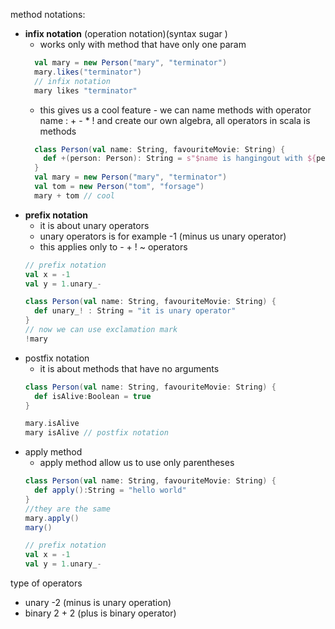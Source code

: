 method notations:
- **infix notation** (operation notation)(syntax sugar )
    - works only with method that have only one param
  ```scala
    val mary = new Person("mary", "terminator")
    mary.likes("terminator")
    // infix notation
    mary likes "terminator"
  ```
  - this gives us a cool feature - we can name methods with operator name : + - * !
  and create our own algebra, all operators in scala is methods
  ```scala
    class Person(val name: String, favouriteMovie: String) {
      def +(person: Person): String = s"$name is hangingout with ${person.name}"
    }
    val mary = new Person("mary", "terminator")
    val tom = new Person("tom", "forsage")
    mary + tom // cool
  ```
- **prefix notation**
  - it is about unary operators
  - unary operators is for example -1 (minus us unary operator)
  - this applies only to - + ! ~ operators
  ```scala
  // prefix notation
  val x = -1
  val y = 1.unary_-
  ```
  ```scala
  class Person(val name: String, favouriteMovie: String) {
    def unary_! : String = "it is unary operator"
  }
  // now we can use exclamation mark
  !mary

  ```
- postfix notation
  - it is about methods that have no arguments
  ```scala
  class Person(val name: String, favouriteMovie: String) {
    def isAlive:Boolean = true
  }

  mary.isAlive
  mary isAlive // postfix notation
  ```
- apply method
  - apply method allow us to use only parentheses
  ```scala
  class Person(val name: String, favouriteMovie: String) {
    def apply():String = "hello world"
  }
  //they are the same
  mary.apply()
  mary()

  // prefix notation
  val x = -1
  val y = 1.unary_-
  ```


type of operators
- unary -2 (minus is unary operation)
- binary 2 + 2 (plus is binary operator)